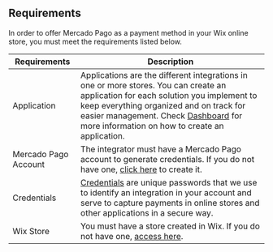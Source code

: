 ## Requirements

In order to offer Mercado Pago as a payment method in your Wix online store, you must meet the requirements listed below.

| Requirements | Description |
|---|---|
| Application | Applications are the different integrations in one or more stores. You can create an application for each solution you implement to keep everything organized and on track for easier management. Check [Dashboard](/developers/en/docs/wix/additional-content/dashboard/header) for more information on how to create an application. |
| Mercado Pago Account | The integrator must have a Mercado Pago account to generate credentials. If you do not have one, [click here](https://www.mercadopago[FAKER][URL][DOMAIN]/hub/registration/landing) to create it. |
| Credentials	 | [Credentials](/developers/en/docs/wix/additional-content/credentials) are unique passwords that we use to identify an integration in your account and serve to capture payments in online stores and other applications in a secure way. |
| Wix Store | You must have a store created in Wix. If you do not have one, [access here](https://www.wix.com). |